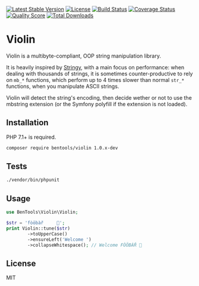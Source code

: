 [![Latest Stable Version](https://poser.pugx.org/bentools/violin/v/stable)](https://packagist.org/packages/bentools/violin)
[![License](https://poser.pugx.org/bentools/violin/license)](https://packagist.org/packages/bentools/violin)
[![Build Status](https://img.shields.io/travis/bpolaszek/violin/master.svg?style=flat-square)](https://travis-ci.org/bpolaszek/violin)
[![Coverage Status](https://coveralls.io/repos/github/bpolaszek/violin/badge.svg?branch=master)](https://coveralls.io/github/bpolaszek/violin?branch=master)
[![Quality Score](https://img.shields.io/scrutinizer/g/bpolaszek/violin.svg?style=flat-square)](https://scrutinizer-ci.com/g/bpolaszek/violin)
[![Total Downloads](https://poser.pugx.org/bentools/violin/downloads)](https://packagist.org/packages/bentools/violin)

# Violin

Violin is a multibyte-compliant, OOP string manipulation library.
 
It is heavily inspired by [Stringy](https://github.com/danielstjules/Stringy), with a main focus on performance: when dealing with thousands of strings, it is sometimes counter-productive to rely on `mb_*` functions, which perform up to 4 times slower than normal `str_*` functions, when you manipulate ASCII strings.

Violin will detect the string's encoding, then decide wether or not to use the mbstring extension (or the Symfony polyfill if the extension is not loaded).

## Installation

PHP 7.1+ is required.

```bash
composer require bentools/violin 1.0.x-dev
```

## Tests

```bash
./vendor/bin/phpunit
```

## Usage

```php
use BenTools\Violin\Violin;

$str = 'fòöbàř     🤗';
print Violin::tune($str)
        ->toUpperCase()
        ->ensureLeft('Welcome ')
        ->collapseWhitespace(); // Welcome FÒÖBÀŘ 🤗
```

## License
MIT